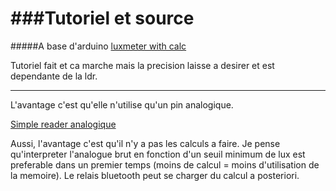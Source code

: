 ###Tutoriel et source
===
#####A base d'arduino
[luxmeter with calc](https://www.allaboutcircuits.com/projects/design-a-luxmeter-using-a-light-dependent-resistor/)

Tutoriel fait et ca marche mais la precision laisse a desirer et est dependante de la ldr. <hr/> L'avantage c'est qu'elle n'utilise qu'un pin analogique.

[Simple reader analogique](https://www.carnetdumaker.net/articles/mesurer-la-luminosite-ambiante-avec-une-photoresistance-et-une-carte-arduino-genuino/)

Aussi, l'avantage c'est qu'il n'y a pas les calculs a faire. Je pense qu'interpreter l'analogue brut en fonction d'un seuil minimum de lux est preferable dans un premier temps (moins de calcul = moins d'utilisation de la memoire). Le relais bluetooth peut se charger du calcul a posteriori.
